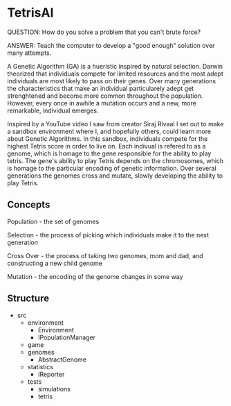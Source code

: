# TetrisAI
QUESTION: How do you solve a problem that you can't brute force?

ANSWER: Teach the computer to develop a "good enough" solution over many attempts. 

A Genetic Algorithm (GA) is a hueristic inspired by natural selection. Darwin theorized that individuals compete for limited resources and the most adept individuals are most likely to pass on their genes. Over many generations the characteristics that make an individual particularely adept get strenghtened and become more common throughout the population. However, every once in awhile a mutation occurs and a new, more remarkable, individual emerges.

Inspired by a YouTube video I saw from creator Siraj Rivaal I set out to make a sandbox environment where I, and hopefully others, could learn more about Genetic Algorithms. In this sandbox, individuals compete for the highest Tetris score in order to live on. Each indivual is refered to as a genome, which is homage to the gene responsible for the ability to play tetris. The gene's ability to play Tetris depends on the chromosomes, which is homage to the particular encoding of genetic information. Over several generations the genomes cross and mutate, slowly developing the ability to play Tetris.

## Concepts
Population - the set of genomes

Selection - the process of picking which individuals make it to the next generation

Cross Over - the process of taking two genomes, mom and dad, and constructing a new child genome

Mutation - the encoding of the genome changes in some way

## Structure
* src
  * environment
    * Environment
    * IPopulationManager
  * game
  * genomes
    * AbstractGenome
  * statistics
    * IReporter
  * tests
    * simulations
    * tetris
